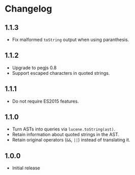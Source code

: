 # Changelog

## 1.1.3
 - Fix malformed `toString` output when using paranthesis.

## 1.1.2
 - Upgrade to pegjs 0.8
 - Support escaped characters in quoted strings.

## 1.1.1
 - Do not require ES2015 features.

## 1.1.0
 - Turn ASTs into queries via `lucene.toString(ast)`.
 - Retain information about quoted strings in the AST.
 - Retain original operators (`&&`, `||`) instead of translating it.

## 1.0.0
 - Initial release
